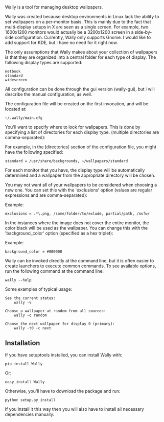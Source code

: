 Wally is a tool for managing desktop wallpapers.

Wally was created because desktop environments in Linux lack the ability to
set wallpapers on a per-monitor basis. This is mainly due to the fact that
multi-display setups in X are seen as a single screen. For example, two
1600x1200 monitors would actually be a 3200x1200 screen in a side-by-side
configuration. Currently, Wally only supports Gnome. I would like to add
support for KDE, but I have no need for it right now.

The only assumptions that Wally makes about your collection of wallpapers is
that they are organized into a central folder for each type of display. The
following display types are supported:

    netbook
    standard
    widescreen

All configuration can be done through the gui version (wally-gui), but I will
describe the manual configuration, as well.

The configuration file will be created on the first invocation, and will be
located at:

    ~/.wally/main.cfg

You'll want to specify where to look for wallpapers. This is done by
specifying a list of directories for each display type. (multiple directories
are comma-separated):

For example, in the [directories] section of the configuration file, you might
have the following specified:

    standard = /usr/share/backgrounds, ~/wallpapers/standard

For each monitor that you have, the display type will be automatically
determined and a wallpaper from the appropriate directory will be chosen.

You may not want all of your wallpapers to be considered when choosing a new
one. You can set this with the 'exclusions' option (values are regular
expressions and are comma-separated):

Example:

    exclusions = .*\.png, /some/folder/to/exlude, partial/path, /nsfw/

In the instances where the image does not cover the entire monitor, the color
black will be used as the wallpaper. You can change this with the
'background_color' option (specified as a hex triplet):

Example:

    background_color = #000000

Wally can be invoked directly at the command line, but it is often easier to
create launchers to execute common commands. To see available options, run the
following command at the command line:

    wally --help

Some examples of typical usage:

    See the current status:
        wally -v

    Choose a wallpaper at random from all sources:
        wally -c random

    Choose the next wallpaper for display 0 (primary):
        wally -t0 -c next

Installation
------------

If you have setuptools installed, you can install Wally with:

    pip install Wally

Or:

    easy_install Wally

Otherwise, you'll have to download the package and run:

    python setup.py install

If you install it this way then you will also have to install all necessary
dependencies manually.
